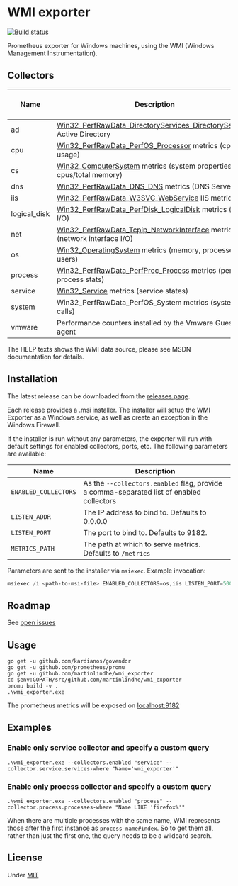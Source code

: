 # WMI exporter

[![Build status](https://ci.appveyor.com/api/projects/status/ljwan71as6pf2joe?svg=true)](https://ci.appveyor.com/project/martinlindhe/wmi-exporter)

Prometheus exporter for Windows machines, using the WMI (Windows Management Instrumentation).


## Collectors

Name     | Description | Enabled by default
---------|-------------|--------------------
ad | [Win32_PerfRawData_DirectoryServices_DirectoryServices](https://msdn.microsoft.com/en-us/library/ms803980.aspx) Active Directory | 
cpu | [Win32_PerfRawData_PerfOS_Processor](https://msdn.microsoft.com/en-us/library/aa394317(v=vs.90).aspx) metrics (cpu usage) | &#10003;
cs | [Win32_ComputerSystem](https://msdn.microsoft.com/en-us/library/aa394102) metrics (system properties, num cpus/total memory) | &#10003;
dns | [Win32_PerfRawData_DNS_DNS](https://technet.microsoft.com/en-us/library/cc977686.aspx) metrics (DNS Server) |
iis | [Win32_PerfRawData_W3SVC_WebService](https://msdn.microsoft.com/en-us/library/aa394345) IIS metrics |
logical_disk | [Win32_PerfRawData_PerfDisk_LogicalDisk](https://msdn.microsoft.com/en-us/windows/hardware/aa394307(v=vs.71)) metrics (disk I/O) | &#10003;
net | [Win32_PerfRawData_Tcpip_NetworkInterface](https://technet.microsoft.com/en-us/security/aa394340(v=vs.80)) metrics (network interface I/O) | &#10003;
os | [Win32_OperatingSystem](https://msdn.microsoft.com/en-us/library/aa394239) metrics (memory, processes, users) | &#10003;
process | [Win32_PerfRawData_PerfProc_Process](https://msdn.microsoft.com/en-us/library/aa394323(v=vs.85).aspx) metrics (per-process stats) |
service | [Win32_Service](https://msdn.microsoft.com/en-us/library/aa394418(v=vs.85).aspx) metrics (service states) | &#10003;
system | Win32_PerfRawData_PerfOS_System metrics (system calls) | &#10003;
vmware | Performance counters installed by the Vmware Guest agent |

The HELP texts shows the WMI data source, please see MSDN documentation for details.

## Installation
The latest release can be downloaded from the [releases page](https://github.com/martinlindhe/wmi_exporter/releases).

Each release provides a .msi installer. The installer will setup the WMI Exporter as a Windows service, as well as create an exception in the Windows Firewall.

If the installer is run without any parameters, the exporter will run with default settings for enabled collectors, ports, etc. The following parameters are available:

Name | Description
-----|------------
`ENABLED_COLLECTORS` | As the `--collectors.enabled` flag, provide a comma-separated list of enabled collectors
`LISTEN_ADDR` | The IP address to bind to. Defaults to 0.0.0.0
`LISTEN_PORT` | The port to bind to. Defaults to 9182.
`METRICS_PATH` | The path at which to serve metrics. Defaults to `/metrics`

Parameters are sent to the installer via `msiexec`. Example invocation:

```powershell
msiexec /i <path-to-msi-file> ENABLED_COLLECTORS=os,iis LISTEN_PORT=5000
```

## Roadmap

See [open issues](https://github.com/martinlindhe/wmi_exporter/issues)


## Usage

    go get -u github.com/kardianos/govendor
    go get -u github.com/prometheus/promu
    go get -u github.com/martinlindhe/wmi_exporter
    cd $env:GOPATH/src/github.com/martinlindhe/wmi_exporter
    promu build -v .
    .\wmi_exporter.exe

The prometheus metrics will be exposed on [localhost:9182](http://localhost:9182)

## Examples

### Enable only service collector and specify a custom query

    .\wmi_exporter.exe --collectors.enabled "service" --collector.service.services-where "Name='wmi_exporter'"

### Enable only process collector and specify a custom query

    .\wmi_exporter.exe --collectors.enabled "process" --collector.process.processes-where "Name LIKE 'firefox%'"

When there are multiple processes with the same name, WMI represents those after the first instance as `process-name#index`. So to get them all, rather than just the first one, the query needs to be a wildcard search.

## License

Under [MIT](LICENSE)
